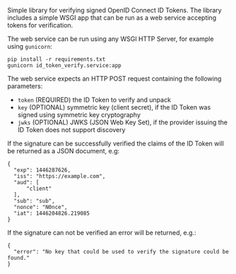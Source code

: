 Simple library for verifying signed OpenID Connect ID Tokens.
The library includes a simple WSGI app that can be run as a web service accepting tokens for verification.
 
The web service can be run using any WSGI HTTP Server, for example using `gunicorn`:

    pip install -r requirements.txt
    gunicorn id_token_verify.service:app
    
The web service expects an HTTP POST request containing the following parameters:
 
   * `token` (REQUIRED) the ID Token to verify and unpack
   * `key` (OPTIONAL) symmetric key (client secret), if the ID Token was signed using symmetric key cryptography
   * `jwks` (OPTIONAL) JWKS (JSON Web Key Set), if the provider issuing the ID Token does not support discovery
   
If the signature can be successfully verified the claims of the ID Token will be returned as a JSON document, e.g:

    {
      "exp": 1446287626,
      "iss": "https://example.com",
      "aud": [
          "client"
      ],
      "sub": "sub",
      "nonce": "N0nce",
      "iat": 1446204826.219085
    }

If the signature can not be verified an error will be returned, e.g.:

    {
      "error": "No key that could be used to verify the signature could be found."
    }
